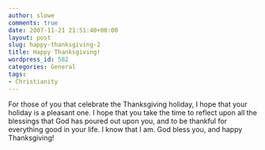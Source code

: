 ```yaml
---
author: slowe
comments: true
date: 2007-11-21 21:51:40+00:00
layout: post
slug: happy-thanksgiving-2
title: Happy Thanksgiving!
wordpress_id: 582
categories: General
tags:
- Christianity
---
```


For those of you that celebrate the Thanksgiving holiday, I hope that your holiday is a pleasant one. I hope that you take the time to reflect upon all the blessings that God has poured out upon you, and to be thankful for everything good in your life. I know that I am. God bless you, and happy Thanksgiving!
